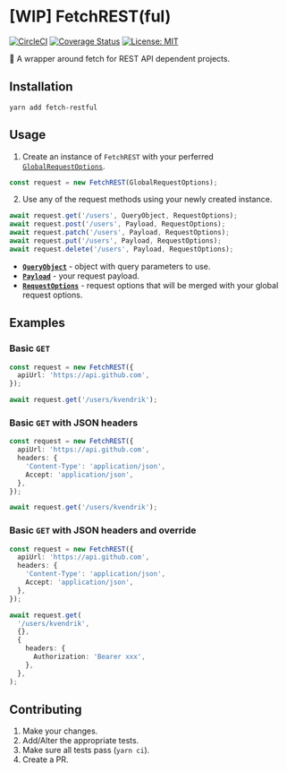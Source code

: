 # [WIP] FetchREST(ful)

[![CircleCI](https://circleci.com/gh/kvendrik/fetch-restful.svg?style=svg)](https://circleci.com/gh/kvendrik/fetch-restful)
[![Coverage Status](https://coveralls.io/repos/github/kvendrik/fetch-restful/badge.svg?branch=master)](https://coveralls.io/github/kvendrik/fetch-restful?branch=master)
[![License: MIT](https://img.shields.io/badge/License-MIT-yellow.svg)](https://opensource.org/licenses/MIT)

🚀 A wrapper around fetch for REST API dependent projects.

## Installation

```
yarn add fetch-restful
```

## Usage

1.  Create an instance of `FetchREST` with your perferred [`GlobalRequestOptions`](https://github.com/kvendrik/fetch-rest/blob/master/src/FetchREST.ts#L39).

```ts
const request = new FetchREST(GlobalRequestOptions);
```

2.  Use any of the request methods using your newly created instance.

```ts
await request.get('/users', QueryObject, RequestOptions);
await request.post('/users', Payload, RequestOptions);
await request.patch('/users', Payload, RequestOptions);
await request.put('/users', Payload, RequestOptions);
await request.delete('/users', Payload, RequestOptions);
```

* [**`QueryObject`**](https://github.com/kvendrik/fetch-rest/blob/master/src/queryObjectToString.ts#L1) - object with query parameters to use.
* [**`Payload`**](https://github.com/kvendrik/fetch-rest/blob/master/src/FetchREST.ts#L4) - your request payload.
* [**`RequestOptions`**](https://github.com/kvendrik/fetch-rest/blob/master/src/FetchREST.ts#L16) - request options that will be merged with your global request options.

## Examples

### Basic `GET`

```ts
const request = new FetchREST({
  apiUrl: 'https://api.github.com',
});

await request.get('/users/kvendrik');
```

### Basic `GET` with JSON headers

```ts
const request = new FetchREST({
  apiUrl: 'https://api.github.com',
  headers: {
    'Content-Type': 'application/json',
    Accept: 'application/json',
  },
});

await request.get('/users/kvendrik');
```

### Basic `GET` with JSON headers and override

```ts
const request = new FetchREST({
  apiUrl: 'https://api.github.com',
  headers: {
    'Content-Type': 'application/json',
    Accept: 'application/json',
  },
});

await request.get(
  '/users/kvendrik',
  {},
  {
    headers: {
      Authorization: 'Bearer xxx',
    },
  },
);
```

## Contributing
1. Make your changes.
2. Add/Alter the appropriate tests.
3. Make sure all tests pass (`yarn ci`).
4. Create a PR.
